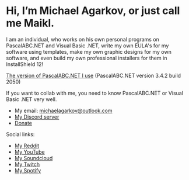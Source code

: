 # Hi, I’m **Michael Agarkov**, or just call me Maikl.

I am an individual, who works on his own personal programs on PascalABC.NET and Visual Basic .NET,
write my own EULA's for my software using templates,
make my own graphic designs for my own software,
and even build my own professional installers for them in InstallShield 12!

[The version of PascalABC.NET I use](https://tinyurl.com/PascalABCNET) (PascalABC.NET version 3.4.2 build 2050)

If you want to collab with me, you need to know PascalABC.NET or Visual Basic .NET very well.
- My email: michaelagarkov@outlook.com
- [My Discord server](https://discord.gg/z9y23h7)
- [Donate](https://www.donationalerts.com/r/MichaelAgarkov)

Social links:
- [My Reddit](https://www.reddit.com/u/MichaelAgarkov)
- [My YouTube](https://www.youtube.com/channel/UCxFymvUt5FeMevOUEOfmcLA)
- [My Soundcloud](https://soundcloud.com/michaelagarkov)
- [My Twitch](https://www.twitch.tv/michaelagarkov)
- [My Spotify](https://open.spotify.com/user/ovlxqkjd1bw8wqc7ubagukjb6?si=d313bac8295f4fd0)

